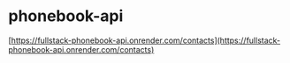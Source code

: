 # phonebook-api

[https://fullstack-phonebook-api.onrender.com/contacts](https://fullstack-phonebook-api.onrender.com/contacts)
